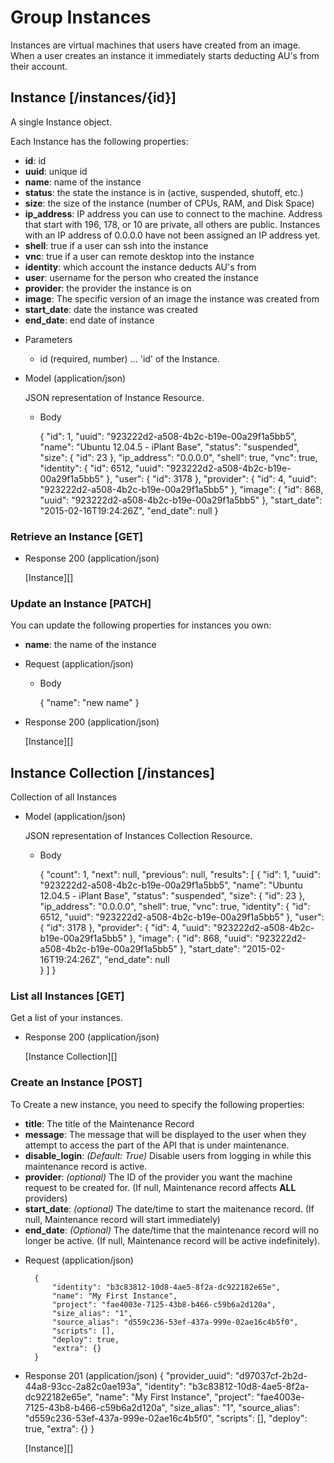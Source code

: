 # Group Instances
Instances are virtual machines that users have created from an image.  When a user creates an instance
 it immediately starts deducting AU's from their account.

## Instance [/instances/{id}]
A single Instance object.

Each Instance has the following properties:

- **id**: id
- **uuid**: unique id
- **name**: name of the instance
- **status**: the state the instance is in (active, suspended, shutoff, etc.)
- **size**: the size of the instance (number of CPUs, RAM, and Disk Space)
- **ip_address**: IP address you can use to connect to the machine.  Address that start with 196, 178, or 10 are private,
 all others are public.  Instances with an IP address of 0.0.0.0 have not been assigned an IP address yet.
- **shell**: true if a user can ssh into the instance
- **vnc**: true if a user can remote desktop into the instance
- **identity**: which account the instance deducts AU's from
- **user**: username for the person who created the instance
- **provider**: the provider the instance is on
- **image**: The specific version of an image the instance was created from
- **start_date**: date the instance was created
- **end_date**: end date of instance

+ Parameters
    + id (required, number) ... 'id' of the Instance.
    
+ Model (application/json)

    JSON representation of Instance Resource.

    + Body

        {
            "id": 1,
            "uuid": "923222d2-a508-4b2c-b19e-00a29f1a5bb5",
            "name": "Ubuntu 12.04.5 - iPlant Base",
            "status": "suspended",
            "size": {
                "id": 23
            },
            "ip_address": "0.0.0.0",
            "shell": true,
            "vnc": true,
            "identity": {
                "id": 6512,
                "uuid": "923222d2-a508-4b2c-b19e-00a29f1a5bb5"
            },
            "user": {
                "id": 3178
            },
            "provider": {
                "id": 4,
                "uuid": "923222d2-a508-4b2c-b19e-00a29f1a5bb5"
            },
            "image": {
                "id": 868,
                "uuid": "923222d2-a508-4b2c-b19e-00a29f1a5bb5"
            },
            "start_date": "2015-02-16T19:24:26Z",
            "end_date": null
        }

### Retrieve an Instance [GET]

+ Response 200 (application/json)

    [Instance][]

### Update an Instance [PATCH]
You can update the following properties for instances you own:
- **name**: the name of the instance

+ Request (application/json)

    + Body
    
        {
            "name": "new name"
        }

+ Response 200 (application/json)

    [Instance][]


## Instance Collection [/instances]
Collection of all Instances
    
+ Model (application/json)

    JSON representation of Instances Collection Resource.

    + Body
    
        {
            "count": 1,
            "next": null,
            "previous": null,
            "results": [
                {
                    "id": 1,
                    "uuid": "923222d2-a508-4b2c-b19e-00a29f1a5bb5",
                    "name": "Ubuntu 12.04.5 - iPlant Base",
                    "status": "suspended",
                    "size": {
                        "id": 23
                    },
                    "ip_address": "0.0.0.0",
                    "shell": true,
                    "vnc": true,
                    "identity": {
                        "id": 6512,
                        "uuid": "923222d2-a508-4b2c-b19e-00a29f1a5bb5"
                    },
                    "user": {
                        "id": 3178
                    },
                    "provider": {
                        "id": 4,
                        "uuid": "923222d2-a508-4b2c-b19e-00a29f1a5bb5"
                    },
                    "image": {
                        "id": 868,
                        "uuid": "923222d2-a508-4b2c-b19e-00a29f1a5bb5"
                    },
                    "start_date": "2015-02-16T19:24:26Z",
                    "end_date": null  
                }
            ]
        }
    
### List all Instances [GET]
Get a list of your instances.

+ Response 200 (application/json)

    [Instance Collection][]

### Create an Instance [POST]
To Create a new instance, you need to specify the following properties:
- **title**: The title of the Maintenance Record
- **message**: The message that will be displayed to the user when they attempt to access the part of the API that is under maintenance.
- **disable_login**: _(Default: True)_ Disable users from logging in while this maintenance record is active.
- **provider**: _(optional)_ The ID of the provider you want the machine request to be created for. (If null, Maintenance record affects **ALL** providers)
- **start_date**: _(optional)_ The date/time to start the maitenance record. (If null, Maintenance record will start immediately)
- **end_date**: _(Optional)_ The date/time that the maintenance record will no longer be active. (If null, Maintenance record will be active indefinitely).

+ Request (application/json)

        {
            "identity": "b3c83812-10d8-4ae5-8f2a-dc922182e65e",
            "name": "My First Instance",
            "project": "fae4003e-7125-43b8-b466-c59b6a2d120a",
            "size_alias": "1",
            "source_alias": "d559c236-53ef-437a-999e-02ae16c4b5f0",
            "scripts": [],
            "deploy": true,
            "extra": {}
        }
+ Response 201 (application/json)
        {
            "provider_uuid": "d97037cf-2b2d-44a8-93cc-2a82c0ae193a",
            "identity": "b3c83812-10d8-4ae5-8f2a-dc922182e65e",
            "name": "My First Instance",
            "project": "fae4003e-7125-43b8-b466-c59b6a2d120a",
            "size_alias": "1",
            "source_alias": "d559c236-53ef-437a-999e-02ae16c4b5f0",
            "scripts": [],
            "deploy": true,
            "extra": {}
        }

    [Instance][]

